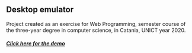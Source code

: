 ## Desktop emulator
Project created as an exercise for Web Programming, semester course of the three-year degree in computer science, in Catania, UNICT year 2020.

##### [Click here for the demo](https://warcreed.github.io/Desktop-Emulator/ "Desktop emulator")
